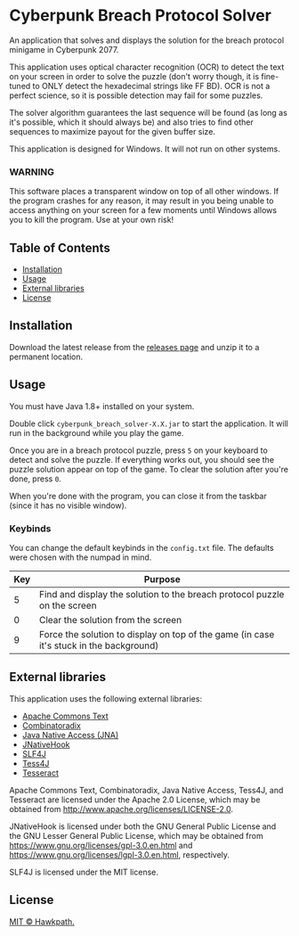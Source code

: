 # Cyberpunk Breach Protocol Solver

An application that solves and displays the solution for the breach protocol
minigame in Cyberpunk 2077.

This application uses optical character recognition (OCR) to detect the text
on your screen in order to solve the puzzle (don't worry though, it is fine-tuned
to ONLY detect the hexadecimal strings like FF BD). OCR is not a perfect science,
so it is possible detection may fail for some puzzles.

The solver algorithm guarantees the last sequence will be found (as long as it's
possible, which it should always be) and also tries to find other sequences to
maximize payout for the given buffer size.

This application is designed for Windows. It will not run on other systems.

### WARNING

This software places a transparent window on top of all other windows. If the
program crashes for any reason, it may result in you being unable to access anything
on your screen for a few moments until Windows allows you to kill the program.
Use at your own risk!

## Table of Contents

- [Installation](#installation)
- [Usage](#usage)
- [External libraries](#external-libraries)
- [License](#license)

## Installation

Download the latest release from the [releases page](https://github.com/Hawkpath/cyberpunk-breach-protocol-solver/releases)
and unzip it to a permanent location.

## Usage

You must have Java 1.8+ installed on your system.

Double click `cyberpunk_breach_solver-X.X.jar` to start the application. It will
run in the background while you play the game.

Once you are in a breach protocol puzzle, press `5` on your keyboard to detect
and solve the puzzle. If everything works out, you should see the puzzle solution
appear on top of the game. To clear the solution after you're done, press `0`.

When you're done with the program, you can close it from the taskbar (since it
has no visible window).

### Keybinds

You can change the default keybinds in the `config.txt` file. The defaults were
chosen with the numpad in mind.

Key | Purpose
--- | -------
5 | Find and display the solution to the breach protocol puzzle on the screen
0 | Clear the solution from the screen
9 | Force the solution to display on top of the game (in case it's stuck in the background)

## External libraries

This application uses the following external libraries:

- [Apache Commons Text](https://commons.apache.org/proper/commons-text/)
- [Combinatoradix](https://github.com/dakusui/combinatoradix)
- [Java Native Access (JNA)](https://github.com/java-native-access/jna)
- [JNativeHook](https://github.com/kwhat/jnativehook)
- [SLF4J](http://www.slf4j.org/)
- [Tess4J](http://tess4j.sourceforge.net/)
- [Tesseract](https://github.com/tesseract-ocr/tesseract)

Apache Commons Text, Combinatoradix, Java Native Access, Tess4J, and Tesseract
are licensed under the Apache 2.0 License, which may be obtained from
<http://www.apache.org/licenses/LICENSE-2.0>.

JNativeHook is licensed under both the GNU General Public License and the GNU Lesser
General Public License, which may be obtained from <https://www.gnu.org/licenses/gpl-3.0.en.html>
and <https://www.gnu.org/licenses/lgpl-3.0.en.html>, respectively.

SLF4J is licensed under the MIT license.

## License

[MIT © Hawkpath.](LICENSE)
